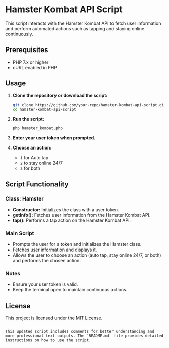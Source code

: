 # Hamster Kombat API Script

This script interacts with the Hamster Kombat API to fetch user information and perform automated actions such as tapping and staying online continuously.

## Prerequisites

- PHP 7.x or higher
- cURL enabled in PHP

## Usage

1. **Clone the repository or download the script:**

   ```bash
   git clone https://github.com/your-repo/hamster-kombat-api-script.git
   cd hamster-kombat-api-script

2. **Run the script:**

    ```bash
    php hamster_kombat.php
    ```

3. **Enter your user token when prompted.**

4. **Choose an action:**

    - `1` for Auto tap
    - `2` to stay online 24/7
    - `3` for both

## Script Functionality

### Class: Hamster

- **Constructor:** Initializes the class with a user token.
- **getInfo():** Fetches user information from the Hamster Kombat API.
- **tap():** Performs a tap action on the Hamster Kombat API.

### Main Script

- Prompts the user for a token and initializes the Hamster class.
- Fetches user information and displays it.
- Allows the user to choose an action (auto tap, stay online 24/7, or both) and performs the chosen action.

### Notes

- Ensure your user token is valid.
- Keep the terminal open to maintain continuous actions.

## License

This project is licensed under the MIT License.

```vbnet

This updated script includes comments for better understanding and more professional text outputs. The `README.md` file provides detailed instructions on how to use the script.

```